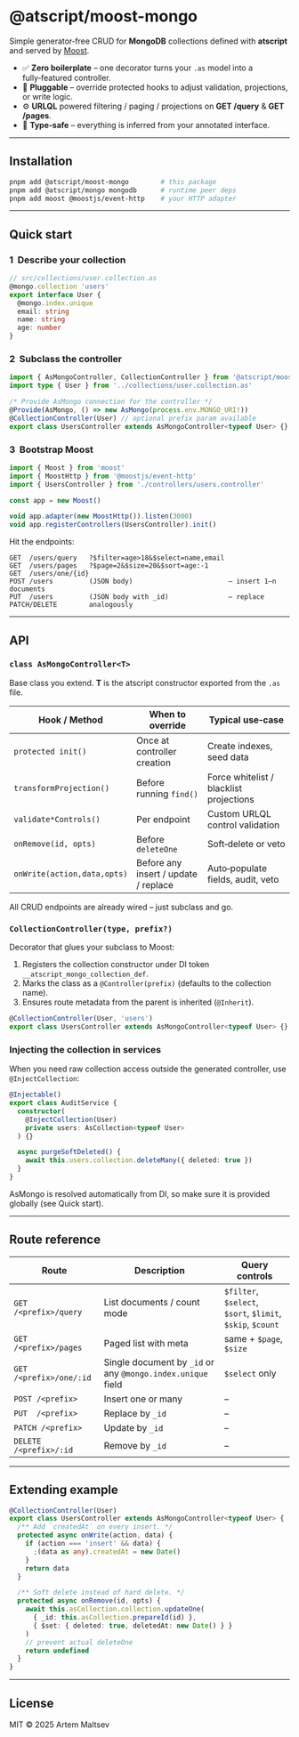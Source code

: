 # @atscript/moost-mongo

Simple generator‑free CRUD for **MongoDB** collections defined with
**atscript** and served by
[Moost](https://moost.org/).

- ✅ **Zero boilerplate** – one decorator turns your `.as` model into a fully‑featured controller.
- 🔌 **Pluggable** – override protected hooks to adjust validation, projections, or write logic.
- ⚙️ **URLQL** powered filtering / paging / projections on **GET /query** & **GET /pages**.
- 🧱 **Type‑safe** – everything is inferred from your annotated interface.

---

## Installation

```bash
pnpm add @atscript/moost-mongo        # this package
pnpm add @atscript/mongo mongodb      # runtime peer deps
pnpm add moost @moostjs/event-http    # your HTTP adapter
```

---

## Quick start

### 1  Describe your collection

```ts
// src/collections/user.collection.as
@mongo.collection 'users'
export interface User {
  @mongo.index.unique
  email: string
  name: string
  age: number
}
```

### 2  Subclass the controller

```ts
import { AsMongoController, CollectionController } from '@atscript/moost-mongo'
import type { User } from '../collections/user.collection.as'

/* Provide AsMongo connection for the controller */
@Provide(AsMongo, () => new AsMongo(process.env.MONGO_URI!))
@CollectionController(User) // optional prefix param available
export class UsersController extends AsMongoController<typeof User> {}
```

### 3  Bootstrap Moost

```ts
import { Moost } from 'moost'
import { MoostHttp } from '@moostjs/event-http'
import { UsersController } from './controllers/users.controller'

const app = new Moost()

void app.adapter(new MoostHttp()).listen(3000)
void app.registerControllers(UsersController).init()
```

Hit the endpoints:

```
GET  /users/query   ?$filter=age>18&$select=name,email
GET  /users/pages   ?$page=2&$size=20&$sort=age:-1
GET  /users/one/{id}
POST /users         (JSON body)                        – insert 1‒n documents
PUT  /users         (JSON body with _id)               – replace
PATCH/DELETE        analogously
```

---

## API

### `class AsMongoController<T>`

Base class you extend. **T** is the atscript constructor exported from the
`.as` file.

| Hook / Method               | When to override                     | Typical use‑case                        |
| --------------------------- | ------------------------------------ | --------------------------------------- |
| `protected init()`          | Once at controller creation          | Create indexes, seed data               |
| `transformProjection()`     | Before running `find()`              | Force whitelist / blacklist projections |
| `validate*Controls()`       | Per endpoint                         | Custom URLQL control validation         |
| `onRemove(id, opts)`        | Before `deleteOne`                   | Soft‑delete or veto                     |
| `onWrite(action,data,opts)` | Before any insert / update / replace | Auto‑populate fields, audit, veto       |

All CRUD endpoints are already wired – just subclass and go.

### `CollectionController(type, prefix?)`

Decorator that glues your subclass to Moost:

1. Registers the collection constructor under DI token `__atscript_mongo_collection_def`.
2. Marks the class as a `@Controller(prefix)` (defaults to the collection name).
3. Ensures route metadata from the parent is inherited (`@Inherit`).

```ts
@CollectionController(User, 'users')
export class UsersController extends AsMongoController<typeof User> {}
```

### Injecting the collection in services

When you need raw collection access outside the generated controller,
use `@InjectCollection`:

```ts
@Injectable()
export class AuditService {
  constructor(
    @InjectCollection(User)
    private users: AsCollection<typeof User>
  ) {}

  async purgeSoftDeleted() {
    await this.users.collection.deleteMany({ deleted: true })
  }
}
```

AsMongo is resolved automatically from DI, so make sure it is provided
globally (see Quick start).

---

## Route reference

| Route                    | Description                                                 | Query controls                                             |
| ------------------------ | ----------------------------------------------------------- | ---------------------------------------------------------- |
| `GET  /<prefix>/query`   | List documents / count mode                                 | `$filter`, `$select`, `$sort`, `$limit`, `$skip`, `$count` |
| `GET  /<prefix>/pages`   | Paged list with meta                                        | same + `$page`, `$size`                                    |
| `GET  /<prefix>/one/:id` | Single document by `_id` or any `@mongo.index.unique` field | `$select` only                                             |
| `POST /<prefix>`         | Insert one or many                                          | –                                                          |
| `PUT  /<prefix>`         | Replace by `_id`                                            | –                                                          |
| `PATCH /<prefix>`        | Update by `_id`                                             | –                                                          |
| `DELETE /<prefix>/:id`   | Remove by `_id`                                             | –                                                          |

---

## Extending example

```ts
@CollectionController(User)
export class UsersController extends AsMongoController<typeof User> {
  /** Add `createdAt` on every insert. */
  protected async onWrite(action, data) {
    if (action === 'insert' && data) {
      ;(data as any).createdAt = new Date()
    }
    return data
  }

  /** Soft delete instead of hard delete. */
  protected async onRemove(id, opts) {
    await this.asCollection.collection.updateOne(
      { _id: this.asCollection.prepareId(id) },
      { $set: { deleted: true, deletedAt: new Date() } }
    )
    // prevent actual deleteOne
    return undefined
  }
}
```

---

## License

MIT © 2025 Artem Maltsev
